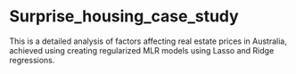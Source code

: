 # Surprise_housing_case_study
This is a detailed analysis of factors affecting real estate prices in Australia, achieved using creating regularized MLR models using Lasso and Ridge regressions.

